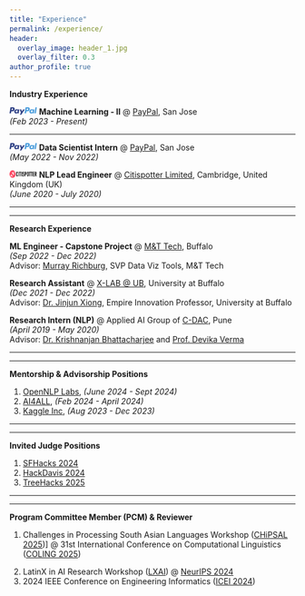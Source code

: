 ```yaml
---
title: "Experience"
permalink: /experience/
header:
  overlay_image: header_1.jpg
  overlay_filter: 0.3
author_profile: true
---
```

<b>Industry Experience</b>

<img src = "/images/paypal_logo.png" width="48" height="13">   <b>Machine Learning - II</b> @ <a href="https://www.linkedin.com/company/paypal"> PayPal</a>, San Jose <br>
<i>(Feb 2023 - Present)</i><br>

___

<img src = "/images/paypal_logo.png" width="48" height="13">   <b>Data Scientist Intern</b> @ <a href="https://www.linkedin.com/company/paypal"> PayPal</a>, San Jose <br>
<i>(May 2022 - Nov 2022)</i><br>

<img src = "/images/citispotter.webp" width="48" height="13">   <b>NLP Lead Engineer</b> @ <a href="http://citispotter.com/"> Citispotter Limited</a>, Cambridge, United Kingdom (UK)<br>
<i>(June 2020 - July 2020)</i><br>

---
---

<b>Research Experience</b>

<b>ML Engineer - Capstone Project</b> @ <a href="https://www3.mtb.com/careers/technology-careers"> M&T Tech</a>, Buffalo <br>
<i>(Sep 2022 - Dec 2022)</i><br> 
Advisor: [Murray Richburg](https://www.linkedin.com/in/murrayrichburg/), SVP Data Viz Tools, M&T Tech<br>

<b>Research Assistant</b> @ <a href="https://www.xlab-ub.com/home"> X-LAB @ UB</a>, University at Buffalo<br>
<i>(Dec 2021 - Dec 2022)</i><br> 
Advisor: [Dr. Jinjun Xiong](https://www.xlab-ub.com/home), Empire Innovation Professor, University at Buffalo <br>

<b>Research Intern (NLP)</b> @ Applied AI Group of <a href="https://www.cdac.in/">C-DAC</a>, Pune<br>
<i>(April 2019 - May 2020)</i><br>
Advisor: [Dr. Krishnanjan Bhattacharjee](https://www.linkedin.com/in/dr-krishnanjan-bhattacharjee-b1852141/) and [Prof. Devika Verma](https://www.linkedin.com/in/devikaverma/)

---
---

<b>Mentorship & Advisorship Positions</b>

1. [OpenNLP Labs](https://www.linkedin.com/company/opennlp/), <i>(June 2024 - Sept 2024)</i><br>
2. [AI4ALL](https://ai-4-all.org/), <i>(Feb 2024 - April 2024)</i><br> 
3. [Kaggle Inc](https://www.kaggle.com/kagglex), <i>(Aug 2023 - Dec 2023)</i><br> 

---
---

<b>Invited Judge Positions</b>

1. [SFHacks 2024](https://www.linkedin.com/posts/paritoshkatre_sfhacks-sfbayarea-hackathon-activity-7183160116278407168-g7_G?utm_source=share&utm_medium=member_desktop)<br>
2. [HackDavis 2024](https://2024.hackdavis.io/)<br>
3. [TreeHacks 2025](https://www.treehacks.com/)<br>

---
---

<b>Program Committee Member (PCM) & Reviewer</b>

1) Challenges in Processing South Asian Languages Workshop ([CHiPSAL 2025](https://aclanthology.org/2025.chipsal-1.pdf))] @ 31st International Conference on Computational Linguistics ([COLING 2025](https://coling2025.org/))<br>
2. LatinX in AI Research Workshop ([LXAI](https://www.latinxinai.org/neurips-2024)) @ [NeurIPS 2024](https://neurips.cc/)<br>
3. 2024 IEEE Conference on Engineering Informatics ([ICEI 2024](https://easychair.org/cfp/ICEI-2024))



